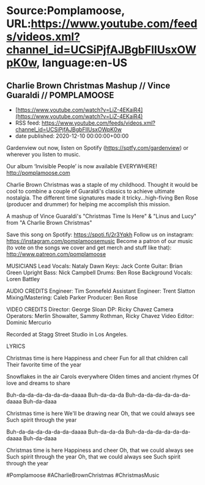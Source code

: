 # Source:Pomplamoose, URL:https://www.youtube.com/feeds/videos.xml?channel_id=UCSiPjfAJBgbFlIUsxOWpK0w, language:en-US

## Charlie Brown Christmas Mashup // Vince Guaraldi // POMPLAMOOSE
 - [https://www.youtube.com/watch?v=LiZ-4EKaiR4](https://www.youtube.com/watch?v=LiZ-4EKaiR4)
 - RSS feed: https://www.youtube.com/feeds/videos.xml?channel_id=UCSiPjfAJBgbFlIUsxOWpK0w
 - date published: 2020-12-10 00:00:00+00:00

Gardenview out now, listen on Spotify (https://sptfy.com/gardenview) or wherever you listen to music.

 Our album ‘Invisible People’ is now available EVERYWHERE! http://pomplamoose.com

Charlie Brown Christmas was a staple of my childhood. Thought it would be cool to combine a couple of Guaraldi's classics to achieve ultimate nostalgia. The different time signatures made it tricky...high-fiving Ben Rose (producer and drummer) for helping me accomplish this mission. 

A mashup of Vince Guaraldi's "Christmas Time Is Here" & "Linus and Lucy" from "A Charlie Brown Christmas"

Save this song on Spotify: https://spoti.fi/2r3Yqkh
Follow us on instagram: https://instagram.com/pomplamoosemusic
Become a patron of our music (to vote on the songs we cover and get merch and stuff like that): http://www.patreon.com/pomplamoose

MUSICIANS
Lead Vocals: Nataly Dawn
Keys: Jack Conte
Guitar: Brian Green
Upright Bass: Nick Campbell 
Drums: Ben Rose
Background Vocals: Loren Battley

AUDIO CREDITS
Engineer: Tim Sonnefeld 
Assistant Engineer: Trent Slatton
Mixing/Mastering: Caleb Parker
Producer: Ben Rose

VIDEO CREDITS
Director: George Sloan
DP: Ricky Chavez
Camera Operators: Merlin Showalter, Sammy Rothman, Ricky Chavez
Video Editor: Dominic Mercurio

Recorded at Stagg Street Studio in Los Angeles.

LYRICS

Christmas time is here
Happiness and cheer
Fun for all that children call
Their favorite time of the year

Snowflakes in the air
Carols everywhere
Olden times and ancient rhymes
Of love and dreams to share

Buh-da-da-da-da-da-da-daaaa
Buh-da-da-da
Buh-da-da-da-da-da-da-daaaa
Buh-da-daaa

Christmas time is here
We'll be drawing near
Oh, that we could always see
Such spirit through the year

Buh-da-da-da-da-da-da-daaaa
Buh-da-da-da
Buh-da-da-da-da-da-da-daaaa
Buh-da-daaa

Christmas time is here
Happiness and cheer
Oh, that we could always see
Such spirit through the year
Oh, that we could always see 
Such spirit through the year

#Pomplamoose #ACharlieBrownChristmas #ChristmasMusic

